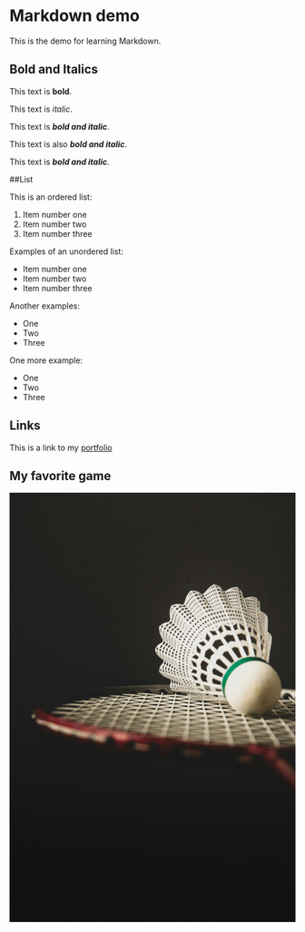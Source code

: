 # Markdown demo

This is the demo for learning Markdown.

## Bold and Italics

This text is **bold**.

This text is _italic_.

This text is **_bold and italic_**.

This text is also **_bold and italic_**.

This text is **_bold and italic_**.

##List

This is an ordered list:

1. Item number one
2. Item number two
3. Item number three

Examples of an unordered list:

- Item number one
- Item number two
- Item number three

Another examples:

- One
- Two
- Three

One more example:

- One
- Two
- Three

## Links

This is a link to my [portfolio](https://vee339.github.io/veerpal.github.io)

## My favorite game

![Whoa my favorite game is badminton](badminton.jpg)
